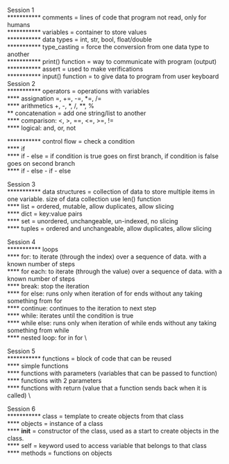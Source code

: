 Session 1 \
*********** comments = lines of code that program not read, only for humans \
*********** variables = container to store values \
*********** data types = int, str, bool, float/double \
*********** type_casting = force the conversion from one data type to another \
*********** print() function = way to communicate with program (output) \
*********** assert = used to make verifications \
*********** input() function = to give data to program from user keyboard \
Session 2 \
*********** operators = operations with variables \
**** assignation =, +=, -=, *=, /= \
**** arithmetics +, -, *, /, **, % \
** concatenation = add one string/list to another\
**** comparison: <, >, ==, <=, >=, != \
**** logical: and, or, not


*********** control flow = check a condition \
**** if \
**** if - else = if condition is true goes on first branch, if condition is false goes on second branch \
**** if - else - if - else

Session 3 \
*********** data structures = collection of data to store multiple items in one variable. size of data collection use len() function \
**** list = ordered, mutable, allow duplicates, allow slicing \
**** dict = key:value pairs \
**** set = unordered, unchangeable, un-indexed, no slicing \
**** tuples = ordered and unchangeable, allow duplicates, allow slicing


Session 4 \
*********** loops \
**** for: to iterate (through the index) over a sequence of data. with a known number of steps \
**** for each: to iterate (through the value) over a sequence of data. with a known number of steps \
**** break: stop the iteration \
**** for else: runs only when iteration of for ends without any taking something from for \
**** continue: continues to the iteration to next step \
**** while: iterates until the condition is true \
**** while else: runs only when iteration of while ends without any taking something from while \
**** nested loop: for in for \

Session 5 \
*********** functions = block of code that can be reused \
**** simple functions \
**** functions with parameters (variables that can be passed to function) \
**** functions with 2 parameters \
**** functions with return (value that a function sends back when it is called) \

Session 6 \
*********** class = template to create objects from that class \
**** objects = instance of a class \
**** __init__ = constructor of the class, used as a start to create objects in the class. \
**** self = keyword used to access variable that belongs to that class \
**** methods = functions on objects 